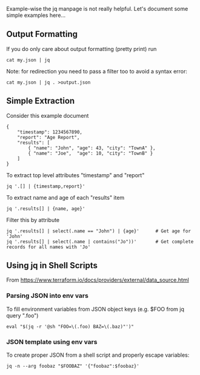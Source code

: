 Example-wise the jq manpage is not really helpful. Let's document some
simple examples here...

## Output Formatting

If you do only care about output formatting (pretty print) run

    cat my.json | jq

Note: for redirection you need to pass a filter too to avoid a syntax error:

    cat my.json | jq . >output.json

## Simple Extraction

Consider this example document

    {
        "timestamp": 1234567890,
        "report": "Age Report",
        "results": [
            { "name": "John", "age": 43, "city": "TownA" },
            { "name": "Joe",  "age": 10, "city": "TownB" }
        ]
    }

To extract top level attributes "timestamp" and "report"

    jq '.[] | {timestamp,report}'

To extract name and age of each "results" item

    jq '.results[] | {name, age}'

Filter this by attribute

    jq '.results[] | select(.name == "John") | {age}'      # Get age for 'John'
    jq '.results[] | select(.name | contains("Jo"))'       # Get complete records for all names with 'Jo'


## Using jq in Shell Scripts

From https://www.terraform.io/docs/providers/external/data_source.html

### Parsing JSON into env vars

To fill environment variables from JSON object keys (e.g. $FOO from jq query ".foo")

    eval "$(jq -r '@sh "FOO=\(.foo) BAZ=\(.baz)"')"
    
### JSON template using env vars

To create proper JSON from a shell script and properly escape variables:

    jq -n --arg foobaz "$FOOBAZ" '{"foobaz":$foobaz}'
